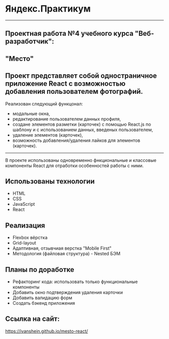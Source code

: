 # Яндекс.Практикум
---
Проектная работа №4 учебного курса "Веб-разработчик":
---
"Место"
---

Проект представляет собой одностраничное приложение React с возможностью добавления пользователем фотографий.
---
Реализован следующий функцонал:
- модальные окна,
- редактирование пользователем данных профиля,
- создане элементов разметки (карточек) с помощью React.js по шаблону и с использованием данных, введеных пользователем,
- удаление элементов (карточек),
- возможность добавления/удаления лайков для элементов (карточек).
---
В проекте использованы одновременно фнкциональные и классовые компоненты React для отработки особенностей работы с ними.

## Использованы технологии
* HTML
* CSS
* JavaScript
* React

## Реализация
* Flexbox вёрстка
* Grid-layout
* Адаптивная, отзывчиая верстка "Mobile First"
* Методология (файловая структура) - Nested БЭМ

## Планы по доработке
* Рефакторинг кода: использовать только функциональные компоненты
* Добавить окно подтверждения удаления карточки
* Добавить валидацию форм
* Создать бэкенд приложения

## Ссылка на сайт:
https://ivanshein.github.io/mesto-react/
